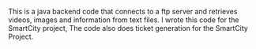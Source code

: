 This is a java backend code that connects to a ftp server and retrieves videos, images and information from text files. I wrote this code for the SmartCity project, The code also does ticket generation for the SmartCity Project.
